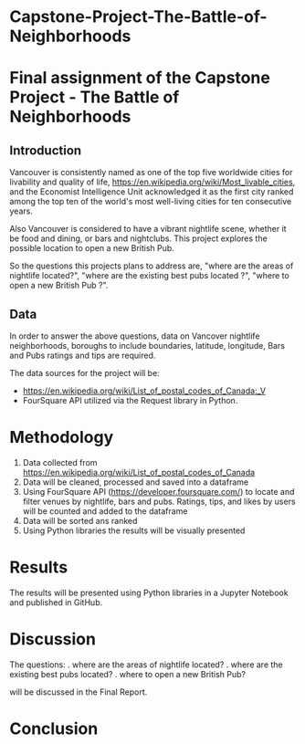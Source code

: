 # Capstone-Project-The-Battle-of-Neighborhoods

# Final assignment of the Capstone Project - The Battle of Neighborhoods 

## Introduction 
Vancouver is consistently named as one of the top five worldwide cities for livability and quality of life, https://en.wikipedia.org/wiki/Most_livable_cities, and the Economist Intelligence Unit acknowledged it as the first city ranked among the top ten of the world's most well-living cities for ten consecutive years. 

Also Vancouver is considered to have a vibrant nightlife scene, whether it be food and dining, or bars and nightclubs. This project explores the possible location to open a new British Pub. 

So the questions this projects plans to address are, "where are the areas of nightlife located?", "where are the existing best pubs located ?", "where to open a new British Pub ?". 

## Data
In order to answer the above questions, data on Vancover nightlife neighborhoods, boroughs to include boundaries, latitude, longitude, Bars and Pubs ratings and tips are required.

The data sources for the project will be:
- https://en.wikipedia.org/wiki/List_of_postal_codes_of_Canada:_V
- FourSquare API utilized via the Request library in Python.

# Methodology
1. Data collected from https://en.wikipedia.org/wiki/List_of_postal_codes_of_Canada
2. Data will be cleaned, processed and saved into a dataframe
3. Using FourSquare API (https://developer.foursquare.com/) to locate and filter venues by nightlife, bars and pubs. Ratings, tips, and likes by users will be counted and added to the dataframe
4.  Data will be sorted ans ranked
5.  Using Python libraries the results will be visually presented

# Results
The results will be presented using Python libraries in a Jupyter Notebook and published in GitHub.

# Discussion
The questions:
. where are the areas of nightlife located?
. where are the existing best pubs located?
. where to open a new British Pub? 

will be discussed in the Final Report.

# Conclusion

